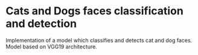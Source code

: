 # Cats and Dogs faces classification and detection
Implementation of a model which classifies and detects cat and dog faces. Model based on VGG19 architecture.
